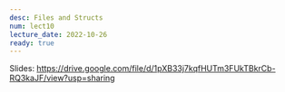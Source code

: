 ```yaml
---
desc: Files and Structs 
num: lect10
lecture_date: 2022-10-26
ready: true
---
```



Slides: <https://drive.google.com/file/d/1pXB33j7kqfHUTm3FUkTBkrCb-RQ3kaJF/view?usp=sharing>



